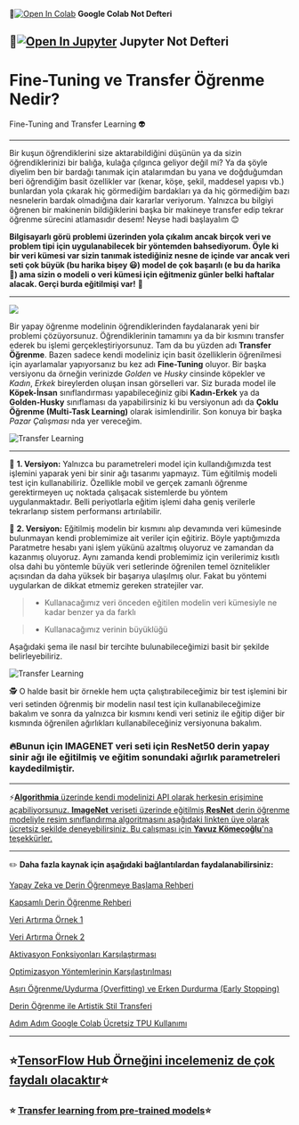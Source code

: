 📌[![Open In Colab](https://colab.research.google.com/assets/colab-badge.svg)](https://colab.research.google.com/github/ayyucekizrak/Udemy_DerinOgrenmeyeGiris/blob/master/TransferOgrenme_FineTuning/Fine_Tune_TransferOgrenme.ipynb) **Google Colab Not Defteri**

📌[![Open In Jupyter](https://github.com/jupyter/notebook/blob/master/docs/resources/icon_32x32.svg)](https://nbviewer.jupyter.org/github/ayyucekizrak/Udemy_DerinOgrenmeyeGiris/blob/master/TransferOgrenme_FineTuning/Fine_Tune_TransferOgrenme.ipynb) **Jupyter Not Defteri** 
---
# Fine-Tuning ve Transfer Öğrenme Nedir?
Fine-Tuning and Transfer Learning 👽


---
Bir kuşun öğrendiklerini size aktarabildiğini düşünün ya da sizin öğrendiklerinizi bir balığa, kulağa çılgınca geliyor değil mi? 
Ya da şöyle diyelim ben bir bardağı tanımak için atalarımdan bu yana ve doğduğumdan beri öğrendiğim basit özellikler var (kenar, köşe, şekil, maddesel yapısı vb.) bunlardan yola çıkarak hiç görmediğim bardakları ya da hiç görmediğim bazı nesnelerin bardak olmadığına dair kararlar veriyorum. Yalnızca bu bilgiyi öğrenen bir makinenin bildiğiklerini başka bir makineye transfer edip tekrar öğrenme sürecini atlamasıdır desem! Neyse hadi başlayalım 😊

 **Bilgisayarlı görü problemi üzerinden yola çıkalım ancak birçok veri ve problem tipi için uygulanabilecek bir yöntemden bahsediyorum. Öyle ki bir veri kümesi var sizin tanımak istediğiniz nesne de içinde var ancak veri seti çok büyük (bu harika bişey 😃) model de çok başarılı (e bu da harika 🤗) ama sizin o modeli o veri kümesi için eğitmeniz günler belki haftalar alacak. Gerçi burda eğitilmişi var!** 🧐 
 

---
 
 ![](https://a4.pbase.com/o4/98/367898/1/59218520.tn_Braintransferwatercolor.jpg)
 
 
 
Bir yapay öğrenme modelinin öğrendiklerinden faydalanarak yeni bir problemi çözüyorsunuz. Öğrendiklerinin tamamını ya da bir kısmını transfer ederek bu işlemi gerçekleştiriyorsunuz. Tam da bu yüzden adı **Transfer Öğrenme**. Bazen sadece kendi modeliniz için basit özelliklerin öğrenilmesi için ayarlamalar yapıyorsanız bu kez adı **Fine-Tuning** oluyor. Bir başka versiyonu da örneğin verinizde _Golden_ ve _Husky_ cinsinde köpekler ve _Kadın_, _Erkek_ bireylerden oluşan insan görselleri var. Siz burada model ile **Köpek-İnsan** sınıflandırması yapabileceğiniz gibi **Kadın-Erkek** ya da **Golden-Husky** sınıflaması da yapabilirsiniz ki bu versiyonun adı da **Çoklu Öğrenme (Multi-Task Learning)** olarak isimlendirilir. Son konuya bir başka _Pazar Çalışması_ nda yer vereceğim. 
 
 ![Transfer Learning](https://drive.google.com/uc?export=view&id=1dQ1JBmFWQAnCGWTub3cz01DqzgpGUe-d)

---

🎯 **1. Versiyon:** Yalnızca bu parametreleri model için kullandığımızda test işlemini yaparak yeni bir sinir ağı tasarımı yapmayız. Tüm eğitilmiş modeli test için kullanabiliriz. Özellikle mobil ve gerçek zamanlı öğrenme gerektirmeyen uç noktada çalışacak sistemlerde bu yöntem uygulanmaktadır. Belli periyotlarla eğitim işlemi daha geniş verilerle tekrarlanıp sistem performansı artırılabilir.


🎯 **2. Versiyon:**  Eğitilmiş modelin bir kısmını alıp devamında veri kümesinde bulunmayan kendi problemimize ait veriler için eğitiriz. Böyle yaptığımızda Paratmetre hesabı yani işlem yükünü azaltmış oluyoruz ve zamandan da kazanmış oluyoruz. Aynı zamanda kendi problemimiz için verilerimiz kısıtlı olsa dahi bu yöntemle büyük veri setlerinde öğrenilen temel öznitelikler açısından da daha yüksek bir başarıya ulaşılmış olur. Fakat bu yöntemi uygularkan de dikkat etmemiz gereken stratejiler var. 

> * Kullanacağımız veri önceden eğitilen modelin veri kümesiyle ne kadar benzer ya da farklı

> *  Kullanacağımız verinin büyüklüğü

Aşağıdaki şema ile nasıl bir tercihte bulunabileceğimizi basit bir şekilde belirleyebiliriz.


![Transfer Learning](https://drive.google.com/uc?export=view&id=1CgDei-NzkwzDWcrPVzrvymUytUuRHuBe)


 🕵 O halde basit bir örnekle hem uçta çalıştırabileceğimiz bir test işlemini bir veri setinden öğrenmiş bir modelin nasıl test için kullanabileceğimize bakalım ve sonra da yalnızca bir kısmını kendi veri setiniz ile eğitip diğer bir kısmında öğrenilen ağırlıkları kullanabileceğiniz versiyonuna bakalım. 

### 🔥Bunun için IMAGENET veri seti için ResNet50 derin yapay sinir ağı ile eğitilmiş ve eğitim sonundaki ağırlık parametreleri kaydedilmiştir. 

---
⚡️[**Algorithmia** üzerinde kendi modelinizi API olarak herkesin erişimine açabiliyorsunuz.
**ImageNet** veriseti üzerinde eğitilmiş **ResNet** derin öğrenme modeliyle resim sınıflandırma algoritmasını aşağıdaki linkten üye olarak ücretsiz şekilde deneyebilirsiniz. Bu çalışması için **Yavuz Kömeçoğlu**'na teşekkürler.](https://algorithmia.com/algorithms/yavuzkomecoglu/ImageClassification)
![]()

---
 ✏️ **Daha fazla kaynak için aşağıdaki bağlantılardan faydalanabilirsiniz:**

[Yapay Zeka ve Derin Öğrenmeye Başlama Rehberi](https://medium.com/deep-learning-turkiye/yapay-zekaya-ba%C5%9Flama-rehberi-91e79d3de8e1)

[Kapsamlı Derin Öğrenme Rehberi](https://github.com/ayyucekizrak/Kapsamli_Derin_Ogrenme_Rehberi)

[Veri Artırma Örnek 1](https://colab.research.google.com/github/ayyucekizrak/Udemy_DerinOgrenmeyeGiris/blob/master/Regularizasyon%20ve%20Optimizasyon/veriartirma_1.ipynb)

[Veri Artırma Örnek 2](https://colab.research.google.com/github/ayyucekizrak/Udemy_DerinOgrenmeyeGiris/blob/master/Regularizasyon%20ve%20Optimizasyon/veriartirma_2.ipynb)

[Aktivasyon Fonksiyonları Karşılaştırması](https://github.com/ayyucekizrak/Udemy_DerinOgrenmeyeGiris/tree/master/Aktivasyon_Fonksiyonlarinin_Karsilastirilmasi)

[Optimizasyon Yöntemlerinin Karşılaştırılması](https://github.com/ayyucekizrak/Udemy_DerinOgrenmeyeGiris/tree/master/Optimizasyon_Algoritmalarinin_Karsilastirilmasi)

[Aşırı Öğrenme/Uydurma (Overfitting) ve Erken Durdurma (Early Stopping)](https://github.com/ayyucekizrak/Udemy_DerinOgrenmeyeGiris/blob/master/Asiri_Uydurma_Overfitting_ve_Erken_Durdurma_Early_Stopping/ReadMe.md)

[Derin Öğrenme ile Artistik Stil Transferi](https://medium.com/deep-learning-turkiye/derin-%C3%B6%C4%9Frenme-ile-artistik-stil-transferi-29256789c7e8)

[Adım Adım Google Colab Ücretsiz TPU Kullanımı](https://medium.com/deep-learning-turkiye/ad%C4%B1m-ad%C4%B1m-google-colab-%C3%BCcretsiz-tpu-kullan%C4%B1m%C4%B1-621dc6e5487d)

---

 ## ⭐️[TensorFlow Hub Örneğini incelemeniz de çok faydalı olacaktır](https://www.tensorflow.org/tutorials/images/hub_with_keras)⭐️
 ### ⭐️ [Transfer learning from pre-trained models](https://towardsdatascience.com/transfer-learning-from-pre-trained-models-f2393f124751)⭐️
